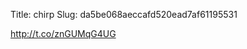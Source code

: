 Title: chirp
Slug: da5be068aeccafd520ead7af61195531

<a href="http://t.co/znGUMqG4UG">http://t.co/znGUMqG4UG</a>
